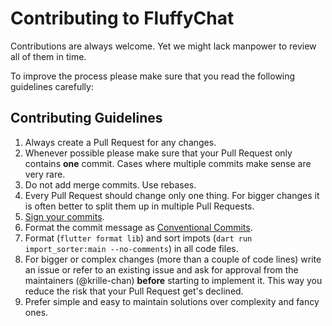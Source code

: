 # Contributing to FluffyChat
Contributions are always welcome. Yet we might lack manpower to review all of them in time.

To improve the process please make sure that you read the following guidelines carefully:

## Contributing Guidelines

1. Always create a Pull Request for any changes.
2. Whenever possible please make sure that your Pull Request only contains **one** commit. Cases where multiple commits make sense are very rare.
3. Do not add merge commits. Use rebases.
4. Every Pull Request should change only one thing. For bigger changes it is often better to split them up in multiple Pull Requests.
5. [Sign your commits](https://docs.github.com/en/authentication/managing-commit-signature-verification/signing-commits).
6. Format the commit message as [Conventional Commits](https://www.conventionalcommits.org).
7. Format (`flutter format lib`) and sort impots (`dart run import_sorter:main --no-comments`) in all code files.
8. For bigger or complex changes (more than a couple of code lines) write an issue or refer to an existing issue and ask for approval from the maintainers (@krille-chan) **before** starting to implement it. This way you reduce the risk that your Pull Request get's declined.
9. Prefer simple and easy to maintain solutions over complexity and fancy ones.